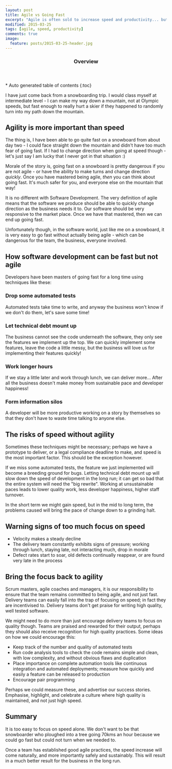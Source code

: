 ```yaml
---
layout: post
title: Agile vs Going Fast
excerpt: "Agile is often sold to increase speed and productivity... but does it?"
modified: 2015-03-25
tags: [agile, speed, productivity]
comments: true
image:
  feature: posts/2015-03-25-header.jpg
---
```


<section id="table-of-contents" class="toc">
  <header>
    <h3>Overview</h3>
  </header>
<div id="drawer" markdown="1">
*  Auto generated table of contents
{:toc}
</div>
</section><!-- /#table-of-contents -->

I have just come back from a snowboarding trip.  I would class myself at intermediate level - I can make my way down a mountain, not at Olympic speeds, but fast enough to really hurt a skier if they happened to randomly turn into my path down the mountain.

## Agility is more important than speed

The thing is, I have been able to go quite fast on a snowboard from about day two - I could face straight down the mountain and didn't have too much fear of going fast.  If I had to change direction when going at speed though - let's just say I am lucky that I never got in that situation :)

Morale of the story is, going fast on a snowboard is pretty dangerous if you are not agile - or have the ability to make turns and change direction *quickly*.  Once you have mastered being agile, *then* you can think about going fast.  It's much safer for you, and everyone else on the mountain that way!

It is no different with Software Development.  The very definition of agile means that the software we produce should be able to quickly change direction as the business needs it to.  Our software should be very responsive to the market place.  Once we have that mastered, then we can end up going fast.

Unfortunately though, in the software world, just like me on a snowboard, it is very easy to go fast without actually being agile - which can be dangerous for the team, the business, everyone involved.

## How software development can be fast but not agile

Developers have been masters of going fast for a long time using techniques like these:

### Drop some automated tests

Automated tests take time to write, and anyway the business won't know if we don't do them, let's save some time!

### Let technical debt mount up

The business cannot see the code underneath the software, they only see the features we implement up the top.  We can quickly implement some features, leave the code a little messy, but the business will love us for implementing their features quickly!

### Work longer hours

If we stay a little later and work through lunch, we can deliver more... After all the business doesn't make money from sustainable pace and developer happiness!

### Form information silos

A developer will be more productive working on a story by themselves so that they don't have to waste time talking to anyone else.

## The risks of speed without agility

Sometimes these techniques might be necessary; perhaps we have a prototype to deliver, or a legal compliance deadline to make, and speed is the most important factor.  This should be the exception however.

If we miss some automated tests, the feature we just implemented will become a breeding ground for bugs.  Letting technical debt mount up will slow down the speed of development in the long run; it can get so bad that the entire system will need the "big rewrite".  Working at unsustainable paces leads to lower quality work, less developer happiness, higher staff turnover.

In the short term we might gain speed, but in the mid to long term, the problems caused will bring the pace of change down to a grinding halt.

## Warning signs of too much focus on speed

* Velocity makes a steady decline
* The delivery team constantly exhibits signs of pressure; working through lunch, staying late, not interacting much, drop in morale
* Defect rates start to soar, old defects continually reappear, or are found very late in the process

## Bring the focus back to agility

Scrum masters, agile coaches and managers, it is our responsibility to ensure that the team remains committed to being agile, and not just fast.  Delivery teams can easily fall into the trap of focusing on speed; in fact they are incentivised to.  Delivery teams don't get praise for writing high quality, well tested software.

We might need to do more than just encourage delivery teams to focus on quality though.  Teams are praised and rewarded for their output, perhaps they should also receive recognition for high quality practices.  Some ideas on how we could encourage this:

* Keep track of the number and quality of automated tests
* Run code analysis tools to check the code remains simple and clean, with low complexity, and without obvious flaws and duplication
* Place importance on complete automation tools like continuous integration and automated deployments; measure how quickly and easily a feature can be released to production
* Encourage pair programming

Perhaps we could measure these, and advertise our success stories.  Emphasise, highlight, and celebrate a culture where high quality is maintained, and not just high speed.

## Summary

It is too easy to focus on speed alone.  We don't want to be that snowboarder who ploughed into a tree going 70kms an hour because we could go fast but could not turn when we needed to.

Once a team has established good agile practices, the speed increase will come naturally, and more importantly safely and sustainably.  This will result in a much better result for the business in the long run.